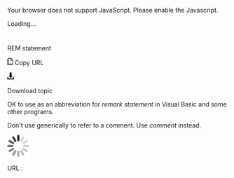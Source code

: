 Your browser does not support JavaScript. Please enable the Javascript.

Loading...

# 

REM statement

![Copy URL](rem-statement_files/Copy.png)
Copy URL

![Download](rem-statement_files/Download.png)

Download topic

OK to use as an abbreviation for *remark statement* in Visual Basic and some other programs. 

Don't use generically to refer to a comment. Use *comment* instead.

![In progress](rem-statement_files/activity-large.gif)

URL :

